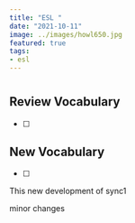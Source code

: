 ```yaml
---
title: "ESL "
date: "2021-10-11"
image: ../images/howl650.jpg
featured: true
tags:
- esl
---
```

#

## Review Vocabulary
* [ ]

## New Vocabulary
* [ ]

This new development of sync1

minor changes
